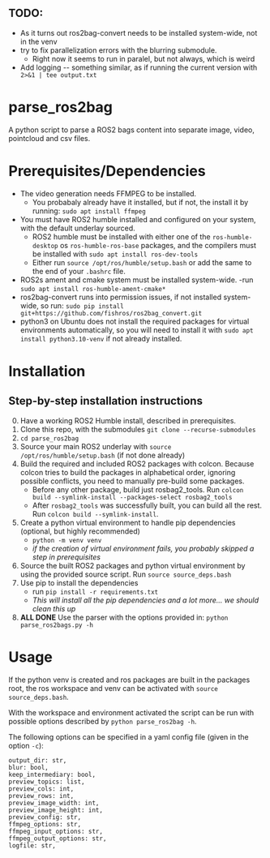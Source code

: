 ## TODO:
- As it turns out ros2bag-convert needs to be installed system-wide, not in the venv
- try to fix parallelization errors with the blurring submodule.
	- Right now it seems to run in paralel, but not always, which is weird
- Add logging -- something similar, as if running the current version with ` 2>&1 | tee output.txt`
# parse_ros2bag
A python script to parse a ROS2 bags content into separate image, video, pointcloud and csv files.

# Prerequisites/Dependencies
- The video generation needs FFMPEG to be installed.
	- You probabaly already have it installed, but if not, the install it by running: `sudo apt install ffmpeg`
- You must have ROS2 humble installed and configured on your system, with the default underlay sourced.
	- ROS2 humble must be installed with either one of the `ros-humble-desktop` os `ros-humble-ros-base` packages, and the compilers must be installed with `sudo apt install ros-dev-tools`
	- Either run `source /opt/ros/humble/setup.bash` or add the same to the end of your `.bashrc` file.
- ROS2s ament and cmake system must be installed system-wide.
	-run `sudo apt install ros-humble-ament-cmake*`
- ros2bag-convert runs into permission issues, if not installed system-wide, so run: `sudo pip install git+https://github.com/fishros/ros2bag_convert.git`
- python3 on Ubuntu does not install the required packages for virtual environments automatically, so you will need to install it with `sudo apt install python3.10-venv` if not already installed.

# Installation

## Step-by-step installation instructions
0. Have a working ROS2 Humble install, described in prerequisites.
1. Clone this repo, with the submodules `git clone --recurse-submodules`
2. `cd parse_ros2bag`
3. Source your main ROS2 underlay with `source /opt/ros/humble/setup.bash` (if not done already)
4. Build the required and included ROS2 packages with colcon. Because colcon tries to build the packages in alphabetical order, ignoring possible conflicts, you need to manually pre-build some packages.
	- Before any other package, build just rosbag2\_tools. Run `colcon build --symlink-install --packages-select rosbag2_tools`
	- After `rosbag2_tools` was successfully built, you can build all the rest. Run `colcon build --symlink-install`.
5. Create a python virtual environment to handle pip dependencies (optional, but highly recommended)
	- `python -m venv venv`
	- _if the creation of virtual environment fails, you probably skipped a step in prerequisites_
6. Source the built ROS2 packages and python virtual environment by using the provided source script. Run `source source_deps.bash`
7. Use pip to install the dependencies
	- run `pip install -r requirements.txt`
	- _This will install all the pip dependencies and a lot more... we should clean this up_
8. **ALL DONE** Use the parser with the options provided in: `python parse_ros2bags.py -h`

# Usage
If the python venv is created and ros packages are built in the packages root, the ros workspace and venv can be activated with `source source_deps.bash`.

With the workspace and environment activated the script can be run with possible options described by `python parse_ros2bag -h`.

The following options can be specified in a yaml config file (given in the option `-c`):
```
output_dir: str,
blur: bool,
keep_intermediary: bool,
preview_topics: list,
preview_cols: int,
preview_rows: int,
preview_image_width: int,
preview_image_height: int,
preview_config: str,
ffmpeg_options: str,
ffmpeg_input_options: str,
ffmpeg_output_options: str,
logfile: str,
```
